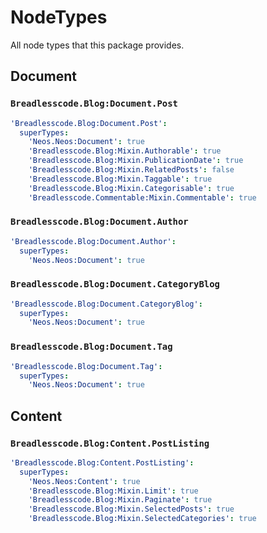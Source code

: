 # NodeTypes
All node types that this package provides.

## Document
### `Breadlesscode.Blog:Document.Post`
```yaml
'Breadlesscode.Blog:Document.Post':
  superTypes:
    'Neos.Neos:Document': true
    'Breadlesscode.Blog:Mixin.Authorable': true
    'Breadlesscode.Blog:Mixin.PublicationDate': true
    'Breadlesscode.Blog:Mixin.RelatedPosts': false
    'Breadlesscode.Blog:Mixin.Taggable': true
    'Breadlesscode.Blog:Mixin.Categorisable': true
    'Breadlesscode.Commentable:Mixin.Commentable': true
```

### `Breadlesscode.Blog:Document.Author`
```yaml
'Breadlesscode.Blog:Document.Author':
  superTypes:
    'Neos.Neos:Document': true
```


### `Breadlesscode.Blog:Document.CategoryBlog`
```yaml
'Breadlesscode.Blog:Document.CategoryBlog':
  superTypes:
    'Neos.Neos:Document': true
```

### `Breadlesscode.Blog:Document.Tag`
```yaml
'Breadlesscode.Blog:Document.Tag':
  superTypes:
    'Neos.Neos:Document': true
```

## Content
### `Breadlesscode.Blog:Content.PostListing`
```yaml
'Breadlesscode.Blog:Content.PostListing':
  superTypes:
    'Neos.Neos:Content': true
    'Breadlesscode.Blog:Mixin.Limit': true
    'Breadlesscode.Blog:Mixin.Paginate': true
    'Breadlesscode.Blog:Mixin.SelectedPosts': true
    'Breadlesscode.Blog:Mixin.SelectedCategories': true
```